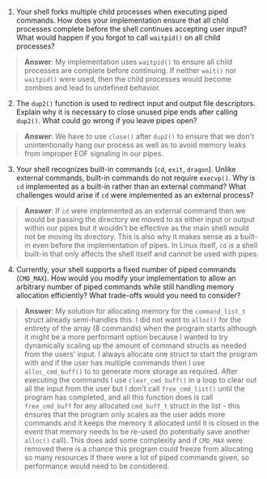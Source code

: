 1. Your shell forks multiple child processes when executing piped commands. How does your implementation ensure that all child processes complete before the shell continues accepting user input? What would happen if you forgot to call `waitpid()` on all child processes?

> **Answer**: My implementation uses `waitpid()` to ensure all child processes are complete before continuing. If neither `wait()` nor `waitpid()` were used, then the child processes would become zombies and lead to undefined behavior.

2. The `dup2()` function is used to redirect input and output file descriptors. Explain why it is necessary to close unused pipe ends after calling `dup2()`. What could go wrong if you leave pipes open?

> **Answer**: We have to use `close()` after `dup2()` to ensure that we don't unintentionally hang our process as well as to avoid memory leaks from improper EOF signaling in our pipes.

3. Your shell recognizes built-in commands (`cd`, `exit`, `dragon`). Unlike external commands, built-in commands do not require `execvp()`. Why is `cd` implemented as a built-in rather than an external command? What challenges would arise if `cd` were implemented as an external process?

> **Answer**: If `cd` were implemented as an external command then we would be passing the directory we moved to as either input or output within our pipes but it wouldn't be effective as the main shell would not be moving its directory. This is also why it makes sense as a built-in even before the implementation of pipes. In Linux itself, `cd` is a shell built-in that only affects the shell itself and cannot be used with pipes.

4. Currently, your shell supports a fixed number of piped commands (`CMD_MAX`). How would you modify your implementation to allow an arbitrary number of piped commands while still handling memory allocation efficiently? What trade-offs would you need to consider?

> **Answer**: My solution for allocating memory for the `command_list_t` struct already semi-handles this. I did not want to `alloc()` for the entirety of the array (8 commands) when the program starts although it might be a more performant option because I wanted to try dynamically scaling up the amount of command structs as needed from the users' input. I always allocate one struct to start the program with and if the user has multiple commands then I use `alloc_cmd_buff()` to to generate more storage as required. After executing the commands I use `clear_cmd_buff()` in a loop to clear out all the input from the user but I don't call `free_cmd_list()` until the program has completed, and all this function does is call `free_cmd_buff` for any allocated `cmd_buff_t` struct in the list - this ensures that the program only scales as the user adds more commands and it keeps the memory it allocated until it is closed in the event that memory needs to be re-used (to potentially save another `alloc()` call). This does add some complexity and if `CMD_MAX` were removed there is a chance this program could freeze from allocating so many resources if there were a lot of piped commands given, so performance would need to be considered.